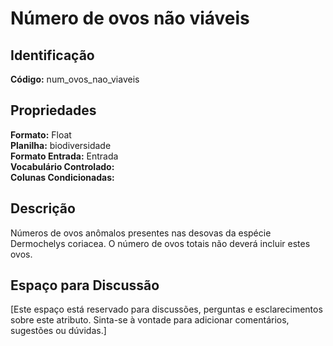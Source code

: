 # Número de ovos não viáveis

## Identificação
**Código:** num_ovos_nao_viaveis

## Propriedades
**Formato:** Float  
**Planilha:** biodiversidade  
**Formato Entrada:** Entrada  
**Vocabulário Controlado:**   
**Colunas Condicionadas:**   

## Descrição
Números de ovos anômalos presentes nas desovas da espécie Dermochelys coriacea. O número de ovos totais não deverá incluir estes ovos.

## Espaço para Discussão
[Este espaço está reservado para discussões, perguntas e esclarecimentos sobre este atributo. Sinta-se à vontade para adicionar comentários, sugestões ou dúvidas.]
